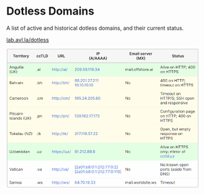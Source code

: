 # Dotless Domains

A list of active and historical dotless domains, and their current status.

[lab.avl.la/dotless](https://lab.avl.la/dotless/)

[![Information table](./screenshots/2021-08-13_table.png)](https://lab.avl.la/dotless/)